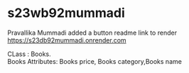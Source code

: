 # s23wb92mummadi
Pravallika Mummadi added a button readme
link to render https://s23db92mummadi.onrender.com

CLass : Books.<br>
Books Attributes: Books price, Books category,Books name
